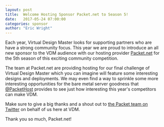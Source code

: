 ```yaml
---
layout: post
title:  Welcome Hosting Sponsor Packet.net to Season 5!
date:   2017-05-24 07:00:00
categories: sponsor
author: "Eric Wright"
---
```

Each year, Virtual Design Master looks for supporting partners who are have a strong community focus.  This year we are proud to introduce an all new sponsor to the VDM audience with our hosting provider [Packet.net][packetsite] for the 5th season of this exciting community competition.

The team at Packet.net are providing hosting for our final challenge of Virtual Design Master which you can imagine will feature some interesting designs and deployments.  We may even find a way to sprinkle some more interesting opportunities for the bare metal server goodness that [@PacketHost][packettwitter] provides to see just how interesting this year's competitors can make VDM.

Make sure to give a big thanks and a shout out to [the Packet team on Twitter][packettwitter] on behalf of us here at VDM. 

Thank you so much, Packet.net!  

[packetsite]:      	http://packet.net
[packettwitter]:	https://twitter.com/packethost